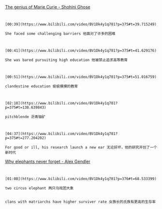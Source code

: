 [The genius of Marie Curie - Shohini Ghose](https://www.bilibili.com/video/BV1Dk4y1q781?p=375)

```ad-note


[00:39](https://www.bilibili.com/video/BV1Dk4y1q781?p=375#t=39.715249)

She faced some challenging barriers 他面对了许多的困难

```

```ad-note


[00:41](https://www.bilibili.com/video/BV1Dk4y1q781?p=375#t=41.629176)

She was bared pursuiting high education 他被禁止追求高等教育

```
```ad-note


[00:51](https://www.bilibili.com/video/BV1Dk4y1q781?p=375#t=51.016759)

clandestine education 偷偷摸摸的教育

```
```ad-note


[02:18](https://www.bilibili.com/video/BV1Dk4y1q781?p=375#t=138.639843)

pitchblende 沥青铀矿

```

```ad-note


[04:37](https://www.bilibili.com/video/BV1Dk4y1q781?p=375#t=277.204202)

For good or ill, his research launch a new ear 无论好坏，他的研究开创了一个新时代

```

[Why elephants never forget - Alex Gendler](https://www.bilibili.com/video/BV1Dk4y1q781?p=376)


```ad-note


[01:08](https://www.bilibili.com/video/BV1Dk4y1q781?p=376#t=68.533399)

two circus elephant 两只马戏团大象

```

```ad-note

clans with matriarchs have higher surviver rate 女族长的氏族有更高的生存率

```